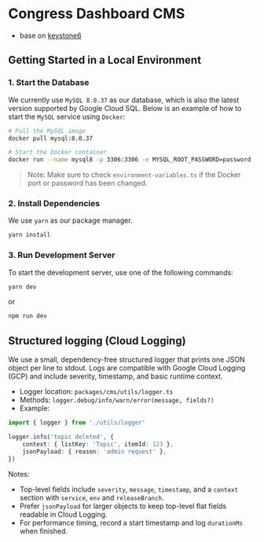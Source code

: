 # Congress Dashboard CMS

- base on [keystone6](https://keystonejs.com/docs)

## Getting Started in a Local Environment

### 1. Start the Database

We currently use `MySQL 8.0.37` as our database, which is also the latest version supported by Google Cloud SQL. Below is an example of how to start the `MySQL` service using `Docker`:

```bash
# Pull the MySQL image
docker pull mysql:8.0.37

# Start the Docker container
docker run --name mysql8 -p 3306:3306 -e MYSQL_ROOT_PASSWORD=password -d mysql:8.0.37
```

> Note:
> Make sure to check `environment-variables.ts` if the Docker port or password has been changed.

### 2. Install Dependencies

We use `yarn` as our package manager.

```bash
yarn install
```

### 3. Run Development Server

To start the development server, use one of the following commands:

```bash
yarn dev
```

or

```bash
npm run dev
```

## Structured logging (Cloud Logging)

We use a small, dependency-free structured logger that prints one JSON object per line to stdout. Logs are compatible with Google Cloud Logging (GCP) and include severity, timestamp, and basic runtime context.

- Logger location: `packages/cms/utils/logger.ts`
- Methods: `logger.debug/info/warn/error(message, fields?)`
- Example:

```ts
import { logger } from './utils/logger'

logger.info('topic deleted', {
	context: { listKey: 'Topic', itemId: 123 },
	jsonPayload: { reason: 'admin request' },
})
```

Notes:
- Top-level fields include `severity`, `message`, `timestamp`, and a `context` section with `service`, `env` and `releaseBranch`.
- Prefer `jsonPayload` for larger objects to keep top-level flat fields readable in Cloud Logging.
- For performance timing, record a start timestamp and log `durationMs` when finished.
